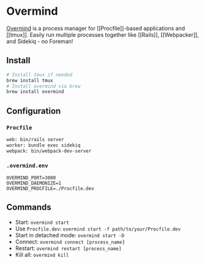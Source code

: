 # Overmind

[Overmind](https://github.com/DarthSim/overmind) is a process manager for [[Procfile]]-based applications and [[tmux]]. Easily run multiple processes together like [[Rails]], [[Webpacker]], and Sidekiq - no Foreman!

## Install

```bash
# Install tmux if needed
brew install tmux
# Install overmind via brew
brew install overmind
```

## Configuration

### `Procfile`

```bash
web: bin/rails server
worker: bundle exec sidekiq
webpack: bin/webpack-dev-server
```

### `.overmind.env`

```env
OVERMIND_PORT=3000
OVERMIND_DAEMONIZE=1
OVERMIND_PROCFILE=./Procfile.dev
```

## Commands

- Start: `overmind start`
- Use `Procfile.dev`: `overmind start -f path/to/your/Procfile.dev`
- Start in detached mode: `overmind start -D`
- Connect: `overmind connect [process_name]`
- Restart: `overmind restart [process_name]`
- Kill all: `overmind kill`
